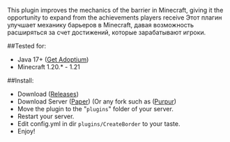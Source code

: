 This plugin improves the mechanics of the barrier in Minecraft, giving it the opportunity to expand from the achievements players receive
Этот плагин улучшает механику барьеров в Minecraft, давая возможность расширяться за счет достижений, которые зарабатывают игроки.

##Tested for:
- Java 17+ ([Get Adoptium](https://adoptium.net/))
- Minecraft 1.20.* - 1.21

##Install:
- Download ([Releases](https://github.com/Dimoka113/CreateBorder/releases/latest))
- Download Server ([Paper](https://papermc.io/)) (Or any fork such as ([Purpur](https://purpurmc.org/downloads))
- Move the plugin to the "<code>plugins</code>" folder of your server.
- Restart your server.
- Edit config.yml in dir <code>plugins/CreateBorder</code> to your taste.
- Enjoy!
